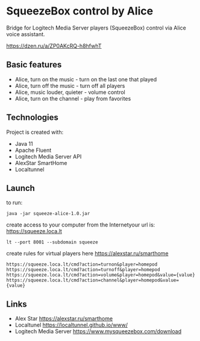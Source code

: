 # SqueezeBox control by Alice
Bridge for Logitech Media Server players (SqueezeBox) control via Alice voice assistant.

https://dzen.ru/a/ZP0AKcRQ-h8hfwhT
## Basic features
* Alice, turn on the music - turn on the last one that played
* Alice, turn off the music - turn off all players
* Alice, music louder, quieter - volume control
* Alice, turn on the channel - play from favorites
## Technologies
Project is created with:
* Java 11
* Apache Fluent
* Logitech Media Server API
* AlexStar SmartHome
* Localtunnel
## Launch
to run:
```
java -jar squeeze-alice-1.0.jar
```
create access to your computer from the Internetyour url is: https://squeeze.loca.lt

```
lt --port 8001 --subdomain squeeze
```

create rules for virtual players here
https://alexstar.ru/smarthome

```
https://squeeze.loca.lt/cmd?action=turnon&player=homepod
https://squeeze.loca.lt/cmd?action=turnoff&player=homepod
https://squeeze.loca.lt/cmd?action=volume&player=homepod&value={value}
https://squeeze.loca.lt/cmd?action=channel&player=homepod&value={value}
```
## Links
* Alex Star
  https://alexstar.ru/smarthome
* Localtunel
https://localtunnel.github.io/www/
* Logitech Media Server
https://www.mysqueezebox.com/download